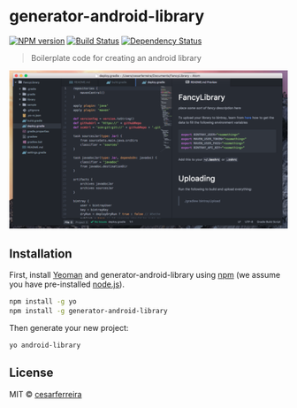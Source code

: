 # generator-android-library
[![NPM version][npm-image]][npm-url] [![Build Status][travis-image]][travis-url] [![Dependency Status][daviddm-image]][daviddm-url]
> Boilerplate code for creating an android library

<p align="center">
<img src="extras/screenshot.png" />
</p>

## Installation

First, install [Yeoman](http://yeoman.io) and generator-android-library using [npm](https://www.npmjs.com/) (we assume you have pre-installed [node.js](https://nodejs.org/)).

```bash
npm install -g yo
npm install -g generator-android-library
```

Then generate your new project:

```bash
yo android-library
```

## License

MIT © [cesarferreira](http://cesarferreira.com)


[npm-image]: https://badge.fury.io/js/generator-android-library.svg
[npm-url]: https://npmjs.org/package/generator-android-library
[travis-image]: https://travis-ci.org/cesarferreira/generator-android-library.svg?branch=master
[travis-url]: https://travis-ci.org/cesarferreira/generator-android-library
[daviddm-image]: https://david-dm.org/cesarferreira/generator-android-library.svg?theme=shields.io
[daviddm-url]: https://david-dm.org/cesarferreira/generator-android-library
[coveralls-image]: https://coveralls.io/repos/cesarferreira/generator-android-library/badge.svg
[coveralls-url]: https://coveralls.io/r/cesarferreira/generator-android-library
